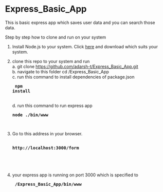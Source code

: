# Express_Basic_App
This is basic express app which saves user data and you can search those data.

Step by step how to clone and run on your system

1. Install Node.js to your system. Click <a id="my-anchor" href="https://nodejs.org/en/" target="_blank">here</a> and download which suits your system. 

2. clone this repo to your system and run <br>
    a. git clone https://github.com/adarsh-t/Express_Basic_App.git <br>
    b. navigate to this folder cd /Express_Basic_App <br>
    c. run this command to install dependencies of package.json <br>
        <pre>    <b>npm install</b> </pre><br>
    d. run this command to run express app <br>
        <pre>    <b>node ./bin/www</b> </pre><br>
        
3. Go to this address in your browser. <br>
       <pre><b> http://localhost:3000/form </b><pre> <br>
        
3. your express app is running on port 3000 which is specified to <br>
       <pre><b> /Express_Basic_App/bin/www</b>


    
